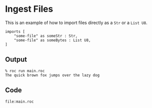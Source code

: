 
# Ingest Files

This is an example of how to import files directly as a `Str` or a `List U8`.

```roc
imports [
    "some-file" as someStr : Str,
    "some-file" as someBytes : List U8,
]
```

## Output

```
% roc run main.roc           
The quick brown fox jumps over the lazy dog
```

## Code
```roc
file:main.roc
```